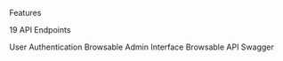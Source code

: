 
Features 

19 API Endpoints 

User Authentication
Browsable Admin Interface 
Browsable API Swagger 



<!-- Unit Tests -->
